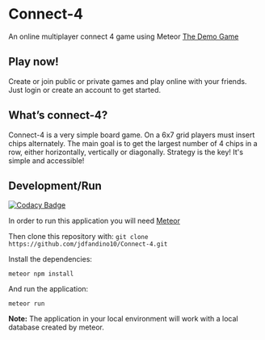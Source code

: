 # Connect-4
An online multiplayer connect 4 game using Meteor
[The Demo Game](https://connect-04.herokuapp.com/)

## Play now!
Create or join public or private games and play online with your friends. Just login or create an account to get started.

## What’s connect-4?
Connect-4 is a very simple board game. On a 6x7 grid players must insert chips alternately. The main goal is to get the largest number of 4 chips in a row, either horizontally, vertically or diagonally. Strategy is the key!
It's simple and accessible!

## Development/Run
[![Codacy Badge](https://api.codacy.com/project/badge/Grade/8092d1ceaa4a4f819ee6d09379de30e3)](https://www.codacy.com/app/dalthviz/Connect-4?utm_source=github.com&amp;utm_medium=referral&amp;utm_content=jdfandino10/Connect-4&amp;utm_campaign=Badge_Grade)

In order to run this application you will need [Meteor](https://www.meteor.com/)

Then clone this repository with:
`git clone https://github.com/jdfandino10/Connect-4.git`

Install the dependencies:

`meteor npm install`

And run the application:

`meteor run`

**Note:** The application in your local environment will work with a local database created by meteor.
